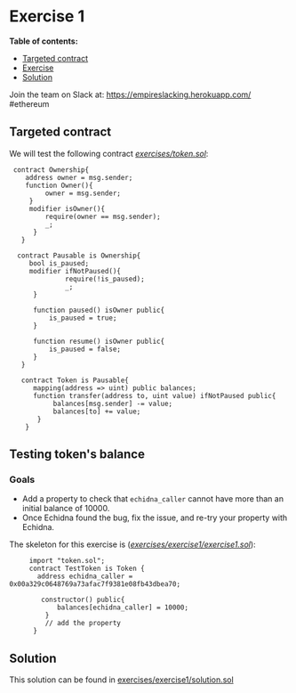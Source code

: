 # Exercise 1

**Table of contents:**

- [Targeted contract](#Targeted-contract)
- [Exercise](#exercise)
- [Solution](#solution)

Join the team on Slack at: https://empireslacking.herokuapp.com/ #ethereum

## Targeted contract
  
We will test the following contract *[exercises/token.sol](exercises/token.sol)*:

```Solidity
 contract Ownership{
    address owner = msg.sender;
    function Owner(){
         owner = msg.sender;
     }
     modifier isOwner(){
         require(owner == msg.sender);
         _;
      }
   }

  contract Pausable is Ownership{
     bool is_paused;
     modifier ifNotPaused(){
              require(!is_paused);
              _;
      }

      function paused() isOwner public{
          is_paused = true;
      }

      function resume() isOwner public{
          is_paused = false;
      }
   }

   contract Token is Pausable{
      mapping(address => uint) public balances;
      function transfer(address to, uint value) ifNotPaused public{
           balances[msg.sender] -= value;
           balances[to] += value;
       }
    }

```

## Testing token's balance

### Goals

- Add a property to check that `echidna_caller` cannot have more than an initial balance of 10000.
- Once Echidna found the bug, fix the issue, and re-try your property with Echidna.

The skeleton for this exercise is (*[exercises/exercise1/exercise1.sol](./exercises/exercise1/exercise1.sol)*):

```Solidity
     import "token.sol";
     contract TestToken is Token {
       address echidna_caller = 0x00a329c0648769a73afac7f9381e08fb43dbea70;

        constructor() public{
            balances[echidna_caller] = 10000;
         }
         // add the property
      }
 ```

## Solution

This solution can be found in [exercises/exercise1/solution.sol](./exercises/exercise1/solution.sol)
